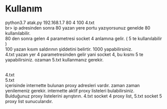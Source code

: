 # Kullanım<br>
python3.7 atak.py 192.168.1.7 80 4 100 4.txt <br>br>
ip adresinden sonra 80 yazan yere portu yazıyorsunuz genelde 80 kullanılabilir.<br>
80 den sonra gelen 4 parametresi socket 4 anlamına gelir. ( 5 te kullanılabilir )<br>
100 yazan kısım saldırının şiddetini belirtir. 1000 yapabilirsiniz.<br>
4.txt yazan yer 4 parametresinden gelir yani socket 4, bu kısmı 5 te yapabilirsiniz. ozaman 5.txt kullanmanız gerekir.<br><br>

4.txt<br>
5.txt<br>
içerisinde internette bulunan proxy adresleri vardır. zaman zaman yenilemeniz gerekir. internette aktif proxy listeleri bulabilirsiniz.<br>
Bulduğunuz proxy listelerini ayrıştırın. 4.txt socket 4 proxy list, 5.txt socket 5 proxy list sunucularıdır.
